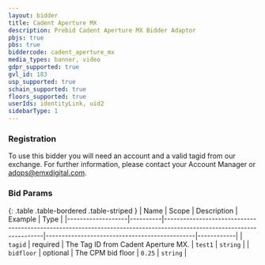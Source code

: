 ```yaml
---
layout: bidder
title: Cadent Aperture MX
description: Prebid Cadent Aperture MX Bidder Adaptor
pbjs: true
pbs: true
biddercode: cadent_aperture_mx
media_types: banner, video
gdpr_supported: true
gvl_id: 183
usp_supported: true
schain_supported: true
floors_supported: true
userIds: identityLink, uid2
sidebarType: 1
---
```


### Registration

To use this bidder you will need an account and a valid tagid from our exchange.  For further information, please contact your Account Manager or <adops@emxdigital.com>.

### Bid Params

{: .table .table-bordered .table-striped }
| Name              | Scope    | Description                                                                                                          | Example                                       | Type       |
|-------------------|----------|----------------------------------------------------------------------------------------------------------------------|-----------------------------------------------|------------|
| `tagid`           | required | The Tag ID from Cadent Aperture MX.                                                                                  | `test1`                                       | `string`   |
| `bidfloor`        | optional | The CPM bid floor                                                                                                    | `0.25`                                        | `string`   |
